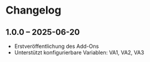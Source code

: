 # Changelog

## 1.0.0 – 2025-06-20
- Erstveröffentlichung des Add-Ons
- Unterstützt konfigurierbare Variablen: VA1, VA2, VA3
